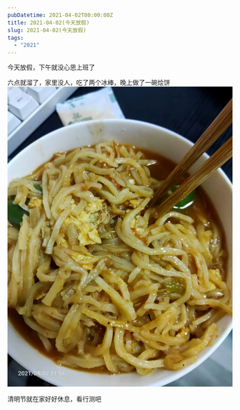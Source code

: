 ```yaml
---
pubDatetime: 2021-04-02T00:00:00Z
title: 2021-04-02(今天放假)
slug: 2021-04-02(今天放假)
tags:
  - "2021"
---
```


今天放假，下午就没心思上班了

六点就溜了，家里没人，吃了两个冰棒，晚上做了一碗烩饼
![](../../img/6904315-91c3ff5af588c6c2.jpg)

清明节就在家好好休息，看行测吧
